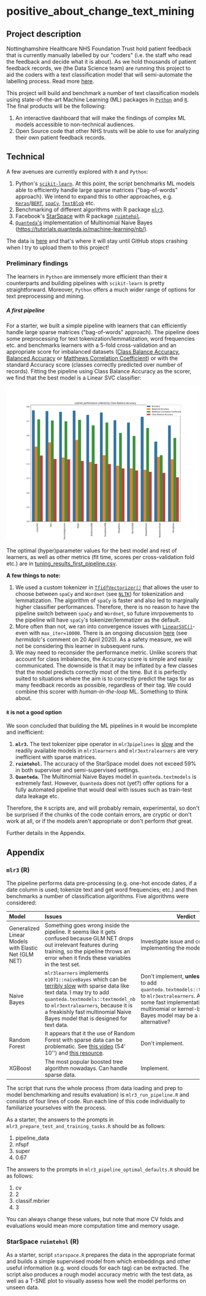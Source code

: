 # positive_about_change_text_mining

## Project description
Nottinghamshire Healthcare NHS Foundation Trust hold  patient feedback that is currently manually labelled by our "coders" (i.e. the staff who read the feedback and decide what it is about). As we hold thousands of patient feedback records, we (the Data Science team) are running this project to aid the coders with a text classification model that will semi-automate the labelling process. Read more [here](https://involve.nottshc.nhs.uk/blog/new-nhs-england-funded-project-in-our-team-developing-text-mining-algorithms-for-patient-feedback-data/).

This project will build and benchmark a number of text classification models using state-of-the-art Machine Learning (ML) packages in [`Python`](https://www.python.org/) and [`R`](https://www.r-project.org/). The final products will be the following:

1. An interactive dashboard that will make the findings of complex ML models accessible to non-technical audiences.
2. Open Source code that other NHS trusts will be able to use for analyzing their own patient feedback records.

## Technical
A few avenues are currently explored with `R` and `Python`:

1. Python's [`scikit-learn`](https://scikit-learn.org/stable/index.html). At this point, the script benchmarks ML models able to efficiently handle large sparse matrices ("bag-of-words" approach). We intend to expand this to other approaches, e.g. [`Keras`](https://keras.io/)/[`BERT`](https://pypi.org/project/keras-bert/), [`spaCy`](https://spacy.io/), [`TextBlob`](https://textblob.readthedocs.io/en/dev/quickstart.html#words-inflection-and-lemmatization) etc.
2. Benchmarking of different algorithms with R package [`mlr3`](https://github.com/mlr-org]).
3. Facebook's [StarSpace](https://github.com/facebookresearch/StarSpace) with R package [`ruimtehol`](https://github.com/bnosac/ruimtehol).
4. [`Quanteda`'s](https://quanteda.io/index.html) implementation of Multinomial Naive Bayes (https://tutorials.quanteda.io/machine-learning/nb/).

The data is [here](https://github.com/ChrisBeeley/naturallanguageprocessing/blob/master/cleanData.Rdata) and that's where it will stay until GitHub stops crashing when I try to upload them to this project!

### Preliminary findings

The learners in `Python` are immensely more efficient than their `R` counterparts and building pipelines with `scikit-learn` is pretty straightforward. Moreover, `Python` offers a much wider range of options for text preprocessing and mining.

##### A first pipeline
For a starter, we built a simple pipeline with learners that can efficiently handle large sparse matrices ("bag-of-words" approach). The pipeline does some preprocessing for text tokenization/lemmatization, word frequencies etc. and benchmarks learners with a 5-fold cross-validation and an appropriate score for imbalanced datasets ([Class Balance Accuracy](https://lib.dr.iastate.edu/cgi/viewcontent.cgi?article=4544&context=etd), [Balanced Accuracy](https://scikit-learn.org/stable/modules/generated/sklearn.metrics.balanced_accuracy_score.html) or [Matthews Correlation Coefficient](https://scikit-learn.org/stable/modules/generated/sklearn.metrics.matthews_corrcoef.html)) or with the standard Accuracy score (classes correctly predicted over number of records). Fitting the pipeline using Class Balance Accuracy as the scorer, we find that the best model is a Linear SVC classifier:

![](p_compare_models_bar_class_balance_accuracy.png)

The optimal (hyper)parameter values for the best model and rest of learners, as well as other metrics (fit time, scores per cross-validation fold etc.) are in [tuning_results_first_pipeline.csv](https://github.com/CDU-data-science-team/positive_about_change_text_mining/blob/master/tuning_results_first_pipeline.csv).

**A few things to note:**

1. We used a custom tokenizer in [`TfidfVectorizer()`](https://scikit-learn.org/stable/modules/generated/sklearn.feature_extraction.text.TfidfVectorizer.html) that allows the user to choose between `spaCy` and `Wordnet` (see [`NLTK`](https://www.nltk.org/)) for tokenization and lemmatization. The algorithm of `spaCy` is faster and also led to marginally higher classifier performances. Therefore, there is no reason to have the pipeline switch between `spaCy` and `Wordnet`, so future imrpovements to the pipeline will have `spaCy`'s tokenizer/lemmatizer as the default.
2. More often than not, we ran into convergence issues with [`LinearSVC()`](https://scikit-learn.org/stable/modules/generated/sklearn.svm.LinearSVC.html)- even with `max_iter=10000`. There is an ongoing discussion [here](https://github.com/scikit-learn/scikit-learn/issues/11536) (see _hermidalc_'s comment on 20 April 2020). As a safety measure, we will not be considering this learner in subsequent runs.
3. We may need to reconsider the performance metric. Unlike scorers that account for class imbalances, the Accuracy score is simple and easily communicated. The downside is that it may be inflated by a few classes that the model predicts correctly most of the time. But it is perfectly suited to situations where the aim is to correctly predict the tags for as many feedback records as possible, regardless of their tag. We could combine this scorer with _human-in-the-loop_ ML. Something to think about.

#### `R` is not a good option
We soon concluded that building the ML pipelines in `R` would be incomplete and inefficient:

1. **`mlr3`.** The text tokenizer pipe operator in `mlr3pipelines` is [slow](https://github.com/mlr-org/mlr3pipelines/issues/511) and the readily available models in `mlr3learners` and `mlr3extralearners` are very inefficient with sparse matrices.
2. **`ruimtehol`.** The accuracy of the StarSpace model does not exceed 59% in both superviser and semi-supervised settings.
3. **`Quanteda`.** The Multinomial Naive Bayes model in `quanteda.textmodels` is extremely fast. However, `Quanteda` does not (yet?) offer options for a fully automated pipeline that would deal with issues such as train-test data leakage etc.

Therefore, the `R` scripts are, and will probably remain, experimental, so don't be surprised if the chunks of the code contain errors, are cryptic or don't work at all, or if the models aren't appropriate or don't perform _that_ great.

Further details in the Appendix.

## Appendix
### `mlr3` (R)
The pipeline performs data pre-processing (e.g. one-hot encode dates, if a date column is used; tokenize text and get word frequencies; etc.) and then benchmarks a number of classification algorithms. Five algorithms were considered:

| Model                                                 | Issues      | Verdict     |
| :-------------                                        | :---------- | ----------- |
| Generalized Linear Models with Elastic Net (GLM NET) | Something goes wrong inside the pipeline. It seems like it gets confused because GLM NET drops out irrelevant features during training, so the pipeline throws an error when it finds these variables in the test set.  | Investigate issue and consider implementing the model.    |
| Naive Bayes | `mlr3learners` implements `e1071::naiveBayes` which can be [terribly slow](https://stackoverflow.com/questions/54427001/naive-bayes-in-quanteda-vs-caret-wildly-different-results) with sparse data like text data. I may try to add `quanteda.textmodels::textmodel_nb` to `mlr3extralearners`, because it is a freakishly fast multinomial Naive Bayes model that is designed for text data.  | Don't implement, **unless** I manage to add `quanteda.textmodels::textmodel_nb` to `mlr3extralearners`. Alternatively, some fast implementation of a multinomial or kernel-based Naive Bayes model may be a reasonable alternative? |
| Random Forest | It appears that it the use of Random Forest with sparse data can be problematic. See [this video](https://www.youtube.com/watch?v=Sz8RB_fPYOk) (54' 10'') and [this resource](https://stats.stackexchange.com/questions/28828/is-there-a-random-forest-implementation-that-works-well-with-very-sparse-data).   | Don't implement.    |
| XGBoost | The most popular boosted tree algorithm nowadays. Can handle sparse data.   | Implement.    |

The script that runs the whole process (from data loading and prep to model benchmarking and results evaluation) is `mlr3_run_pipeline.R` and consists of four lines of code. Run each line of this code individually to familiarize yourselves with the process.

As a starter, the answers to the prompts in `mlr3_prepare_test_and_training_tasks.R` should be as follows:

1. pipeline_data
2. nfspf
3. super
4. 0.67

The answers to the prompts in `mlr3_pipeline_optimal_defaults.R` should be as follows:

1. cv
2. 2
3. classif.mbrier
4. 3

You can always change these values, but note that more CV folds and evaluations would mean more computation time and memory usage.

### StarSpace `ruimtehol` (R)
As a starter, script `starspace.R` prepares the data in the appropriate format and builds a simple supervised model from which embeddings and other useful information (e.g. word clouds for each tag) can be extracted. The script also produces a rough model accuracy metric with the test data, as well as a T-SNE plot to visually assess how well the model performs on unseen data.
